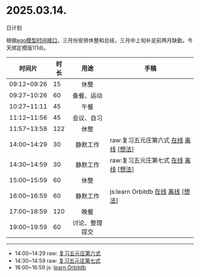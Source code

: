 # 2025.03.14.
日计划

根据[ego模型时间接口](https://gitee.com/hyg/blog/blob/master/timeflow.md)，三月份安排休整和总结，三月中上旬补足前两月缺勤。今天绑定模版1(1d)。

| 时间片 | 时长 | 用途 | 手稿 |
| --- | --- | :---: | --- |
| 09:12~09:26 | 15 | 休整 |  |
| 09:27~10:26 | 60 | 备餐、运动 |  |
| 10:27~11:11 | 45 | 午餐 |  |
| 11:12~11:56 | 45 | 会议、自习 |  |
| 11:57~13:58 | 122 | 休整 |  |
| 14:00~14:29 | 30 | 静默工作 | raw:复习五元庄第六式 [在线](http://simp.ly/p/8t3vlk) [离线](../../draft/2025/20250314140000.md) <a href="mailto:huangyg@mars22.com?subject=关于2025.03.14.[raw:复习五元庄第六式]任务&body=日期: 20250314%0D%0A序号: 5%0D%0A手稿:../../draft/2025/20250314140000.md%0D%0A---请勿修改邮件主题及以上内容 从下一行开始写您的想法---%0D%0A">[想法]</a> |
| 14:30~14:59 | 30 | 静默工作 | raw:复习五元庄第七式 [在线](http://simp.ly/p/5k9gJy) [离线](../../draft/2025/20250314143000.md) <a href="mailto:huangyg@mars22.com?subject=关于2025.03.14.[raw:复习五元庄第七式]任务&body=日期: 20250314%0D%0A序号: 6%0D%0A手稿:../../draft/2025/20250314143000.md%0D%0A---请勿修改邮件主题及以上内容 从下一行开始写您的想法---%0D%0A">[想法]</a> |
| 15:00~15:59 | 60 | 休整 |  |
| 16:00~16:59 | 60 | 静默工作 | js:learn Orbitdb [在线](http://simp.ly/p/4QDThK) [离线](../../draft/2025/20250314160000.md) <a href="mailto:huangyg@mars22.com?subject=关于2025.03.14.[js:learn Orbitdb]任务&body=日期: 20250314%0D%0A序号: 8%0D%0A手稿:../../draft/2025/20250314160000.md%0D%0A---请勿修改邮件主题及以上内容 从下一行开始写您的想法---%0D%0A">[想法]</a> |
| 17:00~18:59 | 120 | 晚餐 |  |
| 19:00~19:59 | 60 | 讨论、整理提交 |  |

---

- 14:00~14:29	raw: [复习五元庄第六式](../../draft/2025/20250314.01.md)
- 14:30~14:59	raw: [复习五元庄第七式](../../draft/2025/20250314.02.md)
- 16:00~16:59	js: [learn Orbitdb](../../draft/2025/20250314.03.md)
